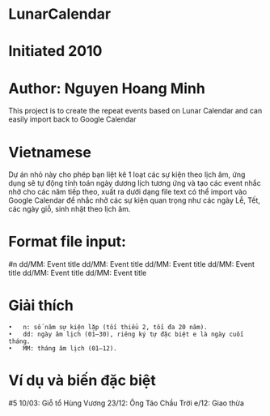 # LunarCalendar 
# Initiated 2010
# Author: Nguyen Hoang Minh

This project is to create the repeat events based on Lunar Calendar and can easily import back to Google Calendar

# Vietnamese
Dự án nhỏ này cho phép bạn liệt kê 1 loạt các sự kiện theo lịch âm, ứng dụng sẽ tự động tính toán ngày dương lịch tương ứng và tạo các event nhắc nhở cho các năm tiếp theo, xuất ra dưới dạng file text có thể import vào Google Calendar để nhắc nhở các sự kiện quan trọng như các ngày Lễ, Tết, các ngày giỗ, sinh nhật theo lịch âm.

# Format file input:

#n
dd/MM: Event title
dd/MM: Event title
dd/MM: Event title
dd/MM: Event title
dd/MM: Event title
dd/MM: Event title

# Giải thích
	•	n: số năm sự kiện lặp (tối thiểu 2, tối đa 20 năm).
	•	dd: ngày âm lịch (01–30), riêng ký tự đặc biệt e là ngày cuối tháng.
	•	MM: tháng âm lịch (01–12).

# Ví dụ và biến đặc biệt
#5
10/03: Giỗ tổ Hùng Vương
23/12: Ông Táo Chầu Trời
e/12: Giao thừa
